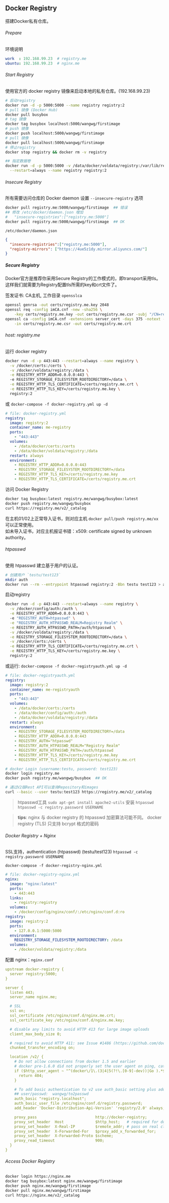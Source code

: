 ## Docker Registry
搭建Docker私有仓库。

###### Prepare
环境说明
```yaml
work  : 192.168.99.23  # registry.me
ubuntu: 192.168.99.23  # nginx.me  
```

###### Start Registry
使用官方的 docker registry 镜像来启动本地的私有仓库。(192.168.99.23) 
```bash
# 启动registry  
docker run -d -p 5000:5000 --name registry registry:2
# pull 镜像 (Docker Hub)  
docker pull busybox
# tag 镜像
docker tag busybox localhost:5000/wangwg/firstimage
# push 镜像
docker push localhost:5000/wangwg/firstimage
# pull 镜像
docker pull localhost:5000/wangwg/firstimage
# 停止registry
docker stop registry && docker rm -v registry

## 指定数据卷
docker run -d -p 5000:5000 -v /data/docker/voldata/registry:/var/lib/registry \
  --restart=always --name registry registry:2
```

###### Insecure Registry
所有需要访问仓库的 Docker daemon 设置 `--insecure-registry` 选项
```bash
docker pull registry.me:5000/wangwg/firstimage  ## 错误   
## 修改 /etc/docker/daemon.json 增加
#   "insecure-registries":["registry.me:5000"]  
docker pull registry.me:5000/wangwg/firstimage  ## OK  
```

`/etc/docker/daemon.json`
```json
{
  "insecure-registries":["registry.me:5000"],
  "registry-mirrors": ["https://4ue5z1dy.mirror.aliyuncs.com/"]
}
```


##### Secure Registry
Docker官方是推荐你采用Secure Registry的工作模式的，即transport采用tls。这样我们就需要为Registry配置tls所需的key和crt文件了。

签发证书: CA主机, 工作目录 `opensslca`  
```bash
openssl genrsa -out certs/registry.me.key 2048
openssl req -config imCA.cnf -new -sha256 \
    -key certs/registry.me.key -out certs/registry.me.csr -subj "/CN=registry.me"
openssl ca -config imCA.cnf -extensions server_cert -days 375 -notext -md sha256 \
    -in certs/registry.me.csr -out certs/registry.me.crt
```

###### host: registry.me
运行 docker registry
```bash
docker run -d -p 443:443 --restart=always --name registry \
  -v /docker/certs:/certs \
  -v /docker/voldata/registry:/data \
  -e REGISTRY_HTTP_ADDR=0.0.0.0:443 \  
  -e REGISTRY_STORAGE_FILESYSTEM_ROOTDIRECTORY=/data \
  -e REGISTRY_HTTP_TLS_CERTIFICATE=/certs/registry.me.crt \
  -e REGISTRY_HTTP_TLS_KEY=/certs/registry.me.key \
  registry:2
```
或 `docker-compose -f docker-registry.yml up -d`
```yaml
# file: docker-registry.yml
registry:
  image: registry:2
  container_name: me-registry
  ports:
    - "443:443"
  volumes:
    - /data/docker/certs:/certs
    - /data/docker/voldata/registry:/data
  restart: always
  environment:
    - REGISTRY_HTTP_ADDR=0.0.0.0:443
    - REGISTRY_STORAGE_FILESYSTEM_ROOTDIRECTORY=/data
    - REGISTRY_HTTP_TLS_KEY=/certs/registry.me.key
    - REGISTRY_HTTP_TLS_CERTIFICATE=/certs/registry.me.crt
```

访问 Docker Registry
```bash
docker tag busybox:latest registry.me/wangwg/busybox:latest
docker push registry.me/wangwg/busybox
curl https://registry.me/v2/_catalog
```
在主机01/02上正常导入证书，则对应主机 `docker pull/push registry.me/xx` 可以正常使用。  
如未导入证书，对应主机报证书错：x509: certificate signed by unknown authority。  

###### htpasswd
使用 htpasswd 建立基于用户的认证。
```bash
# 创建用户 `testu/test123`  
mkdir auth
docker run --rm --entrypoint htpasswd registry:2 -Bbn testu test123 > auth/htpasswd
```

启动registry
```bash
docker run -d -p 443:443 --restart=always --name registry \
  -v /docker/config/auth:/auth \
  -e REGISTRY_HTTP_ADDR=0.0.0.0:443 \  
  -e "REGISTRY_AUTH=htpasswd" \
  -e "REGISTRY_AUTH_HTPASSWD_REALM=Registry Realm" \
  -e REGISTRY_AUTH_HTPASSWD_PATH=/auth/htpasswd \
  -v /docker/voldata/registry:/data \
  -e REGISTRY_STORAGE_FILESYSTEM_ROOTDIRECTORY=/data \
  -v /docker/certs:/certs \
  -e REGISTRY_HTTP_TLS_CERTIFICATE=/certs/registry.me.crt \
  -e REGISTRY_HTTP_TLS_KEY=/certs/registry.me.key \
  registry:2
```
或运行: `docker-compose -f docker-registryauth.yml up -d`
```yaml
# file: docker-registryauth.yml
registry:
  image: registry:2
  container_name: me-registryauth
  ports:
    - "443:443"
  volumes:
    - /data/docker/certs:/certs
    - /data/docker/config/auth:/auth
    - /data/docker/voldata/registry:/data
  restart: always
  environment:
    - REGISTRY_STORAGE_FILESYSTEM_ROOTDIRECTORY=/data
    - REGISTRY_HTTP_ADDR=0.0.0.0:443
    - REGISTRY_AUTH="htpasswd"
    - REGISTRY_AUTH_HTPASSWD_REALM="Registry Realm"
    - REGISTRY_AUTH_HTPASSWD_PATH=/auth/htpasswd
    - REGISTRY_HTTP_TLS_KEY=/certs/registry.me.key
    - REGISTRY_HTTP_TLS_CERTIFICATE=/certs/registry.me.crt
```

```bash
# docker Login (username:testu, password: test123)
docker login registry.me
docker push registry.me/wangwg/busybox  ## OK

# 通过V2版Rest API可以查询Repository和images  
curl --basic --user testu:test123 https://registry.me/v2/_catalog
```

> htpasswd工具
>`sudo apt-get install apache2-utils` 安装 `htpasswd`  
>`htpasswd -c registry.password USERNAME`  

> **tips**: nginx 与 docker registry 的 htpasswd 加密算法可能不同。
> docker registry (TLS) 只支持 bcrypt 格式的密码


###### Docker Registry + Nginx
SSL支持，authentication (htpasswd)  (testu/test123)
`htpasswd -c registry.password USERNAME`  

`docker-compose -f docker-registry-nginx.yml`
```yaml
# file: docker-registry-nginx.yml
nginx:
  image: "nginx:latest"
  ports:
    - 443:443
  links:
    - registry:registry
  volumes:
    - /docker/config/nginx/conf/:/etc/nginx/conf.d:ro
registry:
  image: registry:2
  ports:
    - 127.0.0.1:5000:5000
  environment:
    REGISTRY_STORAGE_FILESYSTEM_ROOTDIRECTORY: /data
  volumes:
    - /docker/voldata/registry:/data
```

配置 nginx：`nginx.conf` 
```yaml
upstream docker-registry {
  server registry:5000;
}

server {
  listen 443;
  server_name nginx.me;

  # SSL
  ssl on;
  ssl_certificate /etc/nginx/conf.d/nginx.me.crt;
  ssl_certificate_key /etc/nginx/conf.d/nginx.me.key;

  # disable any limits to avoid HTTP 413 for large image uploads
  client_max_body_size 0;

  # required to avoid HTTP 411: see Issue #1486 (https://github.com/docker/docker/issues/1486)
  chunked_transfer_encoding on;

  location /v2/ {
    # Do not allow connections from docker 1.5 and earlier
    # docker pre-1.6.0 did not properly set the user agent on ping, catch "Go *" user agents
    if ($http_user_agent ~ "^(docker\/1\.(3|4|5(?!\.[0-9]-dev))|Go ).*$" ) {
      return 404;
    }

    # To add basic authentication to v2 use auth_basic setting plus add_header
    ## user/passwd:  wangwg/to2passwd
    auth_basic "registry.localhost";
    auth_basic_user_file /etc/nginx/conf.d/registry.password;
    add_header 'Docker-Distribution-Api-Version' 'registry/2.0' always;

    proxy_pass                          http://docker-registry;
    proxy_set_header  Host              $http_host;   # required for docker client's sake
    proxy_set_header  X-Real-IP         $remote_addr; # pass on real client's IP
    proxy_set_header  X-Forwarded-For   $proxy_add_x_forwarded_for;
    proxy_set_header  X-Forwarded-Proto $scheme;
    proxy_read_timeout                  900;
  }
}
```

###### Access Docker Registry
```bash
docker login https://nginx.me
docker tag busybox:latest nginx.me/wangwg/firstimage
docker push nginx.me/wangwg/firstimage
docker pull nginx.me/wangwg/firstimage
curl https://nginx.me/v2/_catalog
```